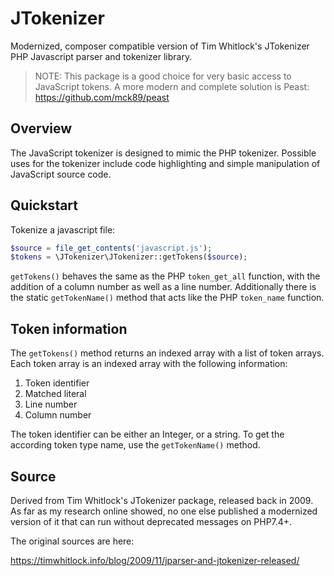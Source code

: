 # JTokenizer

Modernized, composer compatible version of Tim Whitlock's JTokenizer PHP Javascript parser and tokenizer library.

  > NOTE: This package is a good choice for very basic access to JavaScript tokens.
    A more modern and complete solution is Peast: https://github.com/mck89/peast

## Overview

The JavaScript tokenizer is designed to mimic the PHP tokenizer. Possible uses for the 
tokenizer include code highlighting and simple manipulation of JavaScript source code.

## Quickstart

Tokenize a javascript file:

```php
$source = file_get_contents('javascript.js');
$tokens = \JTokenizer\JTokenizer::getTokens($source);
```

`getTokens()` behaves the same as the PHP `token_get_all` function, with the addition of 
a column number as well as a line number. Additionally there is the static `getTokenName()`
method that acts like the PHP `token_name` function.

## Token information

The `getTokens()` method returns an indexed array with a list of token arrays. Each token 
array is an indexed array with the following information:

1) Token identifier
2) Matched literal
3) Line number
4) Column number

The token identifier can be either an Integer, or a string. To get the according token
type name, use the `getTokenName()` method.

## Source

Derived from Tim Whitlock's JTokenizer package, released back in 2009. As far as 
my research online showed, no one else published a modernized version of it that
can run without deprecated messages on PHP7.4+.

The original sources are here:

https://timwhitlock.info/blog/2009/11/jparser-and-jtokenizer-released/

